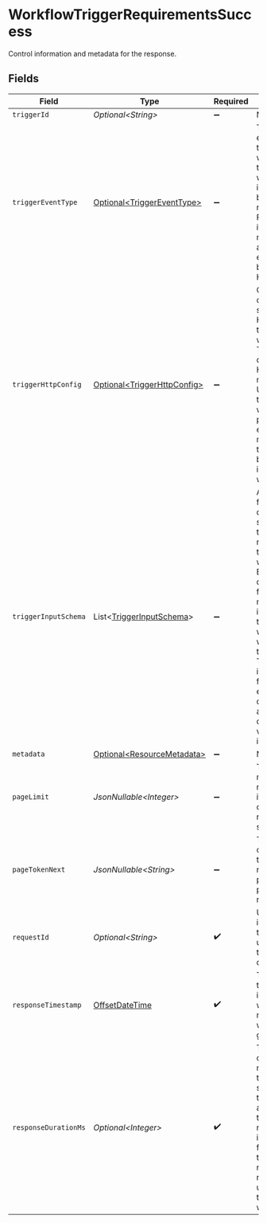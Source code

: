 # WorkflowTriggerRequirementsSuccess

Control information and metadata for the response.


## Fields

| Field                                                                                                                                                                                                                                                                                          | Type                                                                                                                                                                                                                                                                                           | Required                                                                                                                                                                                                                                                                                       | Description                                                                                                                                                                                                                                                                                    | Example                                                                                                                                                                                                                                                                                        |
| ---------------------------------------------------------------------------------------------------------------------------------------------------------------------------------------------------------------------------------------------------------------------------------------------- | ---------------------------------------------------------------------------------------------------------------------------------------------------------------------------------------------------------------------------------------------------------------------------------------------- | ---------------------------------------------------------------------------------------------------------------------------------------------------------------------------------------------------------------------------------------------------------------------------------------------- | ---------------------------------------------------------------------------------------------------------------------------------------------------------------------------------------------------------------------------------------------------------------------------------------------- | ---------------------------------------------------------------------------------------------------------------------------------------------------------------------------------------------------------------------------------------------------------------------------------------------- |
| `triggerId`                                                                                                                                                                                                                                                                                    | *Optional\<String>*                                                                                                                                                                                                                                                                            | :heavy_minus_sign:                                                                                                                                                                                                                                                                             | N/A                                                                                                                                                                                                                                                                                            |                                                                                                                                                                                                                                                                                                |
| `triggerEventType`                                                                                                                                                                                                                                                                             | [Optional\<TriggerEventType>](../../models/components/TriggerEventType.md)                                                                                                                                                                                                                     | :heavy_minus_sign:                                                                                                                                                                                                                                                                             | The type of event that triggers the workflow. In this case, the workflow is initiated<br/>by an HTTP request. Future iterations may support additional event types beyond HTTP.<br/>                                                                                                           | HTTP                                                                                                                                                                                                                                                                                           |
| `triggerHttpConfig`                                                                                                                                                                                                                                                                            | [Optional\<TriggerHttpConfig>](../../models/components/TriggerHttpConfig.md)                                                                                                                                                                                                                   | :heavy_minus_sign:                                                                                                                                                                                                                                                                             | Configuration details specific to HTTP-triggered workflows. This object describes the<br/>HTTP method and URL that will trigger the workflow, providing the endpoint and method<br/>that should be used to initiate the workflow.<br/>                                                         |                                                                                                                                                                                                                                                                                                |
| `triggerInputSchema`                                                                                                                                                                                                                                                                           | List\<[TriggerInputSchema](../../models/components/TriggerInputSchema.md)>                                                                                                                                                                                                                     | :heavy_minus_sign:                                                                                                                                                                                                                                                                             | A list of input fields that define the structure of the data required to trigger the workflow.<br/>Each item describes a field that must be included in the request when the workflow is triggered.<br/>The schema includes the field name, expected data type, and any default values for the input.<br/> |                                                                                                                                                                                                                                                                                                |
| `metadata`                                                                                                                                                                                                                                                                                     | [Optional\<ResourceMetadata>](../../models/components/ResourceMetadata.md)                                                                                                                                                                                                                     | :heavy_minus_sign:                                                                                                                                                                                                                                                                             | N/A                                                                                                                                                                                                                                                                                            |                                                                                                                                                                                                                                                                                                |
| `pageLimit`                                                                                                                                                                                                                                                                                    | *JsonNullable\<Integer>*                                                                                                                                                                                                                                                                       | :heavy_minus_sign:                                                                                                                                                                                                                                                                             | The maximum number of items that can be returned in a single page.                                                                                                                                                                                                                             | 10                                                                                                                                                                                                                                                                                             |
| `pageTokenNext`                                                                                                                                                                                                                                                                                | *JsonNullable\<String>*                                                                                                                                                                                                                                                                        | :heavy_minus_sign:                                                                                                                                                                                                                                                                             | The continuation token used to retrieve a page in a paginated response.                                                                                                                                                                                                                        | abc123                                                                                                                                                                                                                                                                                         |
| `requestId`                                                                                                                                                                                                                                                                                    | *Optional\<String>*                                                                                                                                                                                                                                                                            | :heavy_check_mark:                                                                                                                                                                                                                                                                             | Unique identifier for the request, useful for tracking and debugging.                                                                                                                                                                                                                          | 3f7c9e4b-851c-4f9b-89e7-123456789abc                                                                                                                                                                                                                                                           |
| `responseTimestamp`                                                                                                                                                                                                                                                                            | [OffsetDateTime](https://docs.oracle.com/javase/8/docs/api/java/time/OffsetDateTime.html)                                                                                                                                                                                                      | :heavy_check_mark:                                                                                                                                                                                                                                                                             | The timestamp indicating when the response was generated.                                                                                                                                                                                                                                      | 2024-10-17T14:30:00Z                                                                                                                                                                                                                                                                           |
| `responseDurationMs`                                                                                                                                                                                                                                                                           | *Optional\<Integer>*                                                                                                                                                                                                                                                                           | :heavy_check_mark:                                                                                                                                                                                                                                                                             | The duration of time, in milliseconds, that the server took to process and respond <br/>to the request. This is measured from the time the server received the request <br/>until the time the response was sent.<br/>                                                                         | 150                                                                                                                                                                                                                                                                                            |